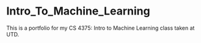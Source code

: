 # Intro_To_Machine_Learning
This is a portfolio for my CS 4375: Intro to Machine Learning class taken at UTD.
